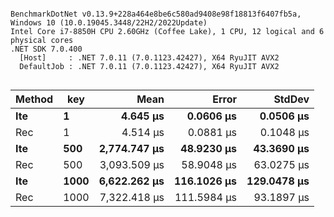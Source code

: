 ```

BenchmarkDotNet v0.13.9+228a464e8be6c580ad9408e98f18813f6407fb5a, Windows 10 (10.0.19045.3448/22H2/2022Update)
Intel Core i7-8850H CPU 2.60GHz (Coffee Lake), 1 CPU, 12 logical and 6 physical cores
.NET SDK 7.0.400
  [Host]     : .NET 7.0.11 (7.0.1123.42427), X64 RyuJIT AVX2
  DefaultJob : .NET 7.0.11 (7.0.1123.42427), X64 RyuJIT AVX2


```
| Method | key  | Mean         | Error       | StdDev      |
|------- |----- |-------------:|------------:|------------:|
| **Ite**    | **1**    |     **4.645 μs** |   **0.0606 μs** |   **0.0506 μs** |
| Rec    | 1    |     4.514 μs |   0.0881 μs |   0.1048 μs |
| **Ite**    | **500**  | **2,774.747 μs** |  **48.9230 μs** |  **43.3690 μs** |
| Rec    | 500  | 3,093.509 μs |  58.9048 μs |  63.0275 μs |
| **Ite**    | **1000** | **6,622.262 μs** | **116.1026 μs** | **129.0478 μs** |
| Rec    | 1000 | 7,322.418 μs | 111.5984 μs |  93.1897 μs |
